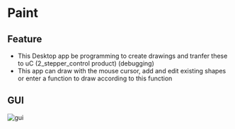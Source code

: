 # Paint
## Feature
- This Desktop app be programming to create drawings and tranfer these to uC (2_stepper_control product) (debugging)
- This app can draw with the mouse cursor, add and edit existing shapes or enter a function to draw according to this function
## GUI
![gui](https://user-images.githubusercontent.com/122275694/236270971-aec4efd5-9d77-4d31-893c-f7bb3ed00463.png)
